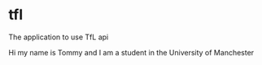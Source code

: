 # tfl
The application to use TfL api

Hi my name is Tommy and I am a student in the University of Manchester
